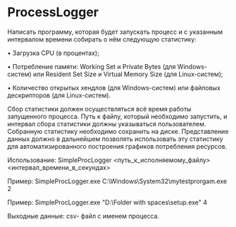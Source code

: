 # ProcessLogger

Написать программу, которая будет запускать процесс и с указанным интервалом времени собирать о нём следующую статистику:


•	Загрузка CPU (в процентах);

•	Потребление памяти: Working Set и Private Bytes (для Windows-систем) или Resident Set Size и Virtual Memory Size (для Linux-систем);

•	Количество открытых хендлов (для Windows-систем) или файловых дескрипторов (для Linux-систем).


Сбор статистики должен осуществляться всё время работы запущенного процесса. Путь к файлу, который необходимо запустить, и интервал сбора статистики должны указываться пользователем. Собранную статистику необходимо сохранить на диске. Представление данных должно в дальнейшем позволять использовать эту статистику для автоматизированного построения графиков потребления ресурсов.


Использование: SimpleProcLogger <путь_к_исполняемому_файлу> <интервал_времени_в_секундах>

Пример: SimpleProcLogger.exe C:\Windows\System32\mytestprorgam.exe 2

Пример: SimpleProcLogger.exe "D:\Folder with spaces\setup.exe" 4


Выходные данные: csv- файл с именем процесса.
